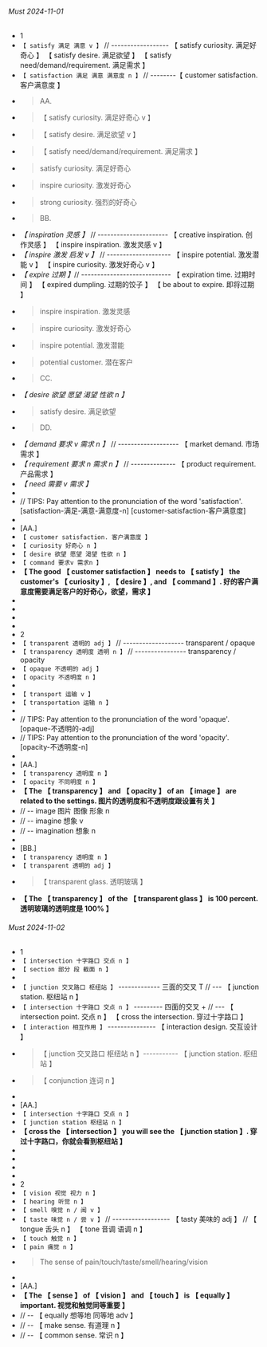 ###### Must 2024-11-01

- 1
- `【 satisfy 满足 满意 v 】` // ------------------ 【 satisfy curiosity. 满足好奇心 】 【 satisfy desire. 满足欲望 】 【 satisfy need/demand/requirement. 满足需求 】
- `【 satisfaction 满足 满意 满意度 n 】` // --------【 customer satisfaction. 客户满意度 】
- > AA.
- > 【 satisfy curiosity. 满足好奇心 v 】
- > 【 satisfy desire. 满足欲望 v 】
- > 【 satisfy need/demand/requirement. 满足需求 】
- > satisfy curiosity. 满足好奇心
- > inspire curiosity. 激发好奇心
- > strong curiosity. 强烈的好奇心
- > BB.
- _【 inspiration 灵感 】_ // ---------------------- 【 creative inspiration. 创作灵感 】 【 inspire inspiration. 激发灵感 v 】
- _【 inspire 激发 启发 v 】_ // -------------------- 【 inspire potential. 激发潜能 v 】 【 inspire curiosity. 激发好奇心 v 】
- _【 expire 过期 】_// ---------------------------- 【 expiration time. 过期时间 】 【 expired dumpling. 过期的饺子 】 【 be about to expire. 即将过期 】
- > inspire inspiration. 激发灵感
- > inspire curiosity. 激发好奇心
- > inspire potential. 激发潜能
- > potential customer. 潜在客户
- > CC.
- _【 desire 欲望 愿望 渴望 性欲 n 】_
- > satisfy desire. 满足欲望
- > DD.
- _【 demand 要求 v 需求 n 】_ // ------------------- 【 market demand. 市场需求 】
- _【 requirement 要求 n 需求 n 】_ // -------------- 【 product requirement. 产品需求 】
- _【 need 需要 v 需求 】_
-
- // TIPS: Pay attention to the pronunciation of the word 'satisfaction'. [satisfaction-满足-满意-满意度-n] [customer-satisfaction-客户满意度]
-
- [AA.]
- `【 customer satisfaction. 客户满意度 】`
- `【 curiosity 好奇心 n 】`
- `【 desire 欲望 愿望 渴望 性欲 n 】`
- `【 command 要求v 需求n 】`
- **【 The good 【 customer satisfaction 】 needs to 【 satisfy 】 the customer's 【 curiosity 】, 【 desire 】, and 【 command 】. 好的客户满意度需要满足客户的好奇心，欲望，需求 】**
-
-
-
-
- 2
- `【 transparent 透明的 adj 】` // ------------------- transparent / opaque
- `【 transparency 透明度 透明 n 】` // ---------------- transparency / opacity
- `【 opaque 不透明的 adj 】`
- `【 opacity 不透明度 n 】`
-
- `【 transport 运输 v 】`
- `【 transportation 运输 n 】`
-
- // TIPS: Pay attention to the pronunciation of the word 'opaque'. [opaque-不透明的-adj]
- // TIPS: Pay attention to the pronunciation of the word 'opacity'. [opacity-不透明度-n]
-
- [AA.]
- `【 transparency 透明度 n 】`
- `【 opacity 不同明度 n 】`
- **【 The 【 transparency 】 and 【 opacity 】 of an 【 image 】 are related to the settings. 图片的透明度和不透明度跟设置有关 】**
- // -- image 图片 图像 形象 n
- // -- imagine 想象 v
- // -- imagination 想象 n
-
- [BB.]
- `【 transparency 透明度 n 】`
- `【 transparent 透明的 adj 】`
- > 【 transparent glass. 透明玻璃 】
- **【 The 【 transparency 】 of the 【 transparent glass 】 is 100 percent. 透明玻璃的透明度是 100% 】**

###### Must 2024-11-02

- 1
- `【 intersection 十字路口 交点 n 】`
- `【 section 部分 段 截面 n 】`
-
- `【 junction 交叉路口 枢纽站 】` ------------- 三面的交叉 T // --- 【 junction station. 枢纽站 n 】
- `【 intersection 十字路口 交点 n 】` --------- 四面的交叉 + // --- 【 intersection point. 交点 n 】 【 cross the intersection. 穿过十字路口 】
- `【 interaction 相互作用 】` --------------- 【 interaction design. 交互设计 】
- > 【 junction 交叉路口 枢纽站 n 】----------- 【 junction station. 枢纽站 】
- > 【 conjunction 连词 n 】
-
- [AA.]
- `【 intersection 十字路口 交点 n 】`
- `【 junction station 枢纽站 n 】`
- **【 cross the 【 intersection 】 you will see the 【 junction station 】. 穿过十字路口，你就会看到枢纽站 】**
-
-
-
-
- 2
- `【 vision 视觉 视力 n 】`
- `【 hearing 听觉 n 】`
- `【 smell 嗅觉 n / 闻 v 】`
- `【 taste 味觉 n / 尝 v 】` // ------------------ 【 tasty 美味的 adj 】 // 【 tongue 舌头 n 】 【 tone 音调 语调 n 】
- `【 touch 触觉 n 】`
- `【 pain 痛觉 n 】`
- > The sense of pain/touch/taste/smell/hearing/vision
-
- [AA.]
- **【 The 【 sense 】 of 【 vision 】 and 【 touch 】 is 【 equally 】 important. 视觉和触觉同等重要 】**
- // -- 【 equally 想等地 同等地 adv 】
- // -- 【 make sense. 有道理 n 】
- // -- 【 common sense. 常识 n 】
